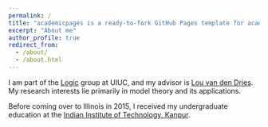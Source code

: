 ```yaml
---
permalink: /
title: "academicpages is a ready-to-fork GitHub Pages template for academic personal websites"
excerpt: "About me"
author_profile: true
redirect_from: 
  - /about/
  - /about.html
---
```


I am part of the <a href="https://math.illinois.edu/research/faculty-research/logic" target="_blank">Logic</a> group at UIUC, and my advisor is <a href="https://math.illinois.edu/directory/profile/vddries" target="_blank">Lou van den Dries</a>. My research interests lie primarily in model theory and its applications.
        
Before coming over to Illinois in 2015, I received my undergraduate education at the <a href="http://www.iitk.ac.in" target="_blank"> Indian Institute of Technology, Kanpur</a>.
